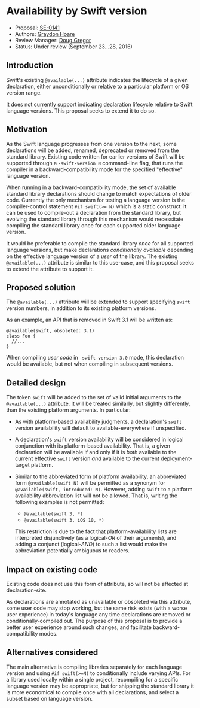 # Availability by Swift version

* Proposal: [SE-0141](0141-available-by-swift-version.md)
* Authors: [Graydon Hoare](https://github.com/graydon)
* Review Manager: [Doug Gregor](https://github.com/DougGregor)
* Status: Under review (September 23...28, 2016)

## Introduction

Swift's existing `@available(...)` attribute indicates the lifecycle of a
given declaration, either unconditionally or relative to a particular
platform or OS version range.

It does not currently support indicating declaration lifecycle relative to
Swift language versions. This proposal seeks to extend it to do so.

## Motivation

As the Swift language progresses from one version to the next, some
declarations will be added, renamed, deprecated or removed from the
standard library. Existing code written for earlier versions of Swift will
be supported through a `-swift-version N` command-line flag, that runs the
compiler in a backward-compatibility mode for the specified "effective"
language version.

When running in a backward-compatibility mode, the set of available
standard library declarations should change to match expectations of older
code. Currently the only mechanism for testing a language version is the
compiler-control statement `#if swift(>= N)` which is a static construct:
it can be used to compile-out a declaration from the standard library, but
evolving the standard library through this mechanism would necessitate
compiling the standard library once for each supported older language
version.

It would be preferable to compile the standard library _once_ for all
supported language versions, but make declarations _conditionally
available_ depending on the effective language version of a _user_ of the
library. The existing `@available(...)` attribute is similar to this
use-case, and this proposal seeks to extend the attribute to support it.

## Proposed solution

The `@available(...)` attribute will be extended to support specifying
`swift` version numbers, in addition to its existing platform versions.

As an example, an API that is removed in Swift 3.1 will be written
as:

~~~~
@available(swift, obsoleted: 3.1)
class Foo {
  //...
}
~~~~

When compiling _user code_ in `-swift-version 3.0` mode, this declaration
would be available, but not when compiling in subsequent versions.

## Detailed design

The token `swift` will be added to the set of valid initial arguments
to the `@available(...)` attribute. It will be treated similarly,
but slightly differently, than the existing platform arguments. In
particular:

  - As with platform-based availability judgments, a declaration's
    `swift` version availability will default to available-everywhere
    if unspecified.

  - A declaration's `swift` version availability will be considered
    in logical conjunction with its platform-based availability.
    That is, a given declaration will be available if and only
    if it is _both_ available to the current effective `swift` version
    _and_ available to the current deployment-target platform.

  - Similar to the abbreviated form of platform availability, an
    abbreviated form `@available(swift N)` will be permitted as a synonym
    for `@available(swift, introduced: N)`. However, adding `swift` to
    a platform availability abbreviation list will not be allowed. That is,
    writing the following examples is not permitted:

    - `@available(swift 3, *)`
    - `@available(swift 3, iOS 10, *)`

    This restriction is due to the fact that platform-availability lists
    are interpreted disjunctively (as a logical-_OR_ of their arguments),
    and adding a conjunct (logical-_AND_) to such a list would make
    the abbreviation potentially ambiguous to readers.

## Impact on existing code

Existing code does not use this form of attribute, so will not be
affected at declaration-site.

As declarations are annotated as unavailable or obsoleted via
this attribute, some user code may stop working, but the same risk exists
(with a worse user experience) in today's language any time declarations
are removed or conditionally-compiled out. The purpose of this proposal
is to provide a better user experience around such changes, and facilitate
backward-compatibility modes.

## Alternatives considered

The main alternative is compiling libraries separately for each language
version and using `#if swift(>=N)` to conditionally include varying APIs.
For a library used locally within a single project, recompiling for a
specific language version may be appropriate, but for shipping the standard
library it is more economical to compile once with all declarations, and
select a subset based on language version.
